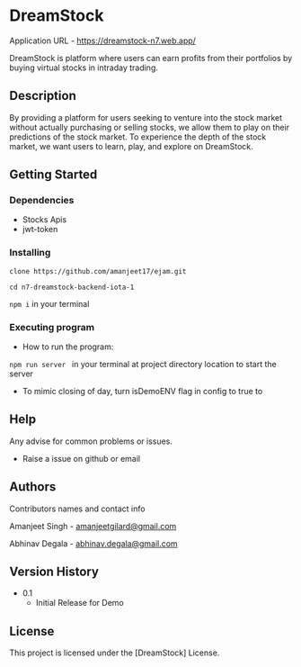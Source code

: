 # DreamStock

Application URL - https://dreamstock-n7.web.app/

DreamStock is platform where users can earn profits from their portfolios by buying virtual stocks in intraday trading.

## Description

By providing a platform for users seeking to venture into the stock market without actually purchasing or selling stocks, we allow them to play on their predictions of the stock market. To experience the depth of the stock market, we want users to learn, play, and explore on DreamStock.


## Getting Started

### Dependencies

* Stocks Apis
* jwt-token

### Installing
```
clone https://github.com/amanjeet17/ejam.git
```

```cd n7-dreamstock-backend-iota-1```

```npm i``` in your terminal


### Executing program

* How to run the program:

```npm run server ``` in your terminal at project directory location to start the server


* To mimic closing of day, turn isDemoENV flag in config to true to 

## Help

Any advise for common problems or issues.

* Raise a issue on github or email

## Authors

Contributors names and contact info

Amanjeet Singh - amanjeetgilard@gmail.com

Abhinav Degala - abhinav.degala@gmail.com

## Version History

* 0.1
    * Initial Release for Demo

## License

This project is licensed under the [DreamStock] License.